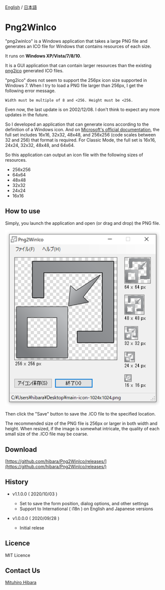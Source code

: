 [English](README.md) / [日本語](README-JP.md)

# Png2WinIco

"png2winIco" is a Windows application that takes a large PNG file and generates an ICO file for Windows that contains resources of each size.

It runs on **Windows XP/Vista/7/8/10**.

It is a GUI application that can contain larger resources than the existing [png2ico](http://winterdrache.de/freeware/png2ico/) generated ICO files.

"png2ico" does not seem to support the 256px icon size supported in Windows 7. When I try to load a PNG file larger than 256px, I get the following error message.

```shell
Width must be multiple of 8 and <256. Height must be <256.
```

Even now, the last update is on 2002/12/08. I don't think to expect any more updates in the future.

So I developed an application that can generate icons according to the definition of a Windows icon. And on [Microsoft's official documentation](https://docs.microsoft.com/ja-jp/windows/win32/uxguide/vis-icons?redirectedfrom=MSDN#size-requirements), the full set includes 16x16, 32x32, 48x48, and 256x256 (code scales between 32 and 256) that format is required. For Classic Mode, the full set is 16x16, 24x24, 32x32, 48x48, and 64x64.

So this application can output an icon file with the following sizes of resources.

* 256x256
* 64x64
* 48x48
* 32x32
* 24x24
* 16x16

## How to use

Simply, you launch the application and open (or drag and drop) the PNG file.

<img src="img/Png2WinIco_Capture.png" width="512px" />

Then click the "Save" button to save the .ICO file to the specified location.

The recommended size of the PNG file is 256px or larger in both width and height. When resized, if the image is somewhat intricate, the quality of each small size of the .ICO file may be coarse.

## Download

[https://github.com/hibara/Png2WinIco/releases/](https://github.com/hibara/Png2WinIco/releases/)

## History

* v1.1.0.0 ( 2020/10/03 )
  * Set to save the form position, dialog options, and other settings
  * Support to International ( i18n ) on English and Japanese versions

* v1.0.0.0 ( 2020/09/28 )
  * Initial relese

## Licence

MIT Licence

## Contact Us

[Mituhiro Hibara](mailto:m@hibara.org)
